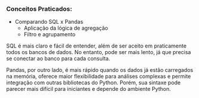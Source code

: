 ### Conceitos Praticados:
- Comparando SQL x Pandas
  - Aplicação da lógica de agregação
  - Filtro e agrupamento

SQL é mais claro e fácil de entender, além de ser aceito em praticamente todos os bancos de dados. No entanto, pode ser mais lento, já que precisa se conectar ao banco para cada consulta.

Pandas, por outro lado, é mais rápido quando os dados já estão carregados na memória, oferece maior flexibilidade para análises complexas e permite integração com outras bibliotecas do Python. Porém, sua sintaxe pode parecer mais difícil para iniciantes e depende do ambiente Python.

